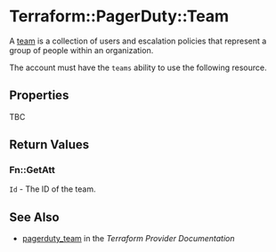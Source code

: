 # Terraform::PagerDuty::Team

A [team](https://v2.developer.pagerduty.com/v2/page/api-reference#!/Teams/get_teams) is a collection of users and escalation policies that represent a group of people within an organization.

The account must have the `teams` ability to use the following resource.

## Properties

TBC

## Return Values

### Fn::GetAtt

`Id` - The ID of the team.

## See Also

* [pagerduty_team](https://www.terraform.io/docs/providers/pagerduty/r/team.html) in the _Terraform Provider Documentation_